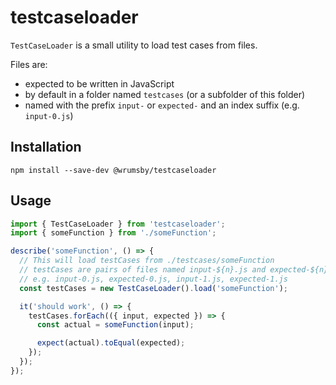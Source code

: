 # testcaseloader

`TestCaseLoader` is a small utility to load test cases from files.

Files are:

- expected to be written in JavaScript
- by default in a folder named `testcases` (or a subfolder of this folder)
- named with the prefix `input-` or `expected-` and an index suffix (e.g. `input-0.js`)

## Installation

```
npm install --save-dev @wrumsby/testcaseloader
```

## Usage

```ts
import { TestCaseLoader } from 'testcaseloader';
import { someFunction } from './someFunction';

describe('someFunction', () => {
  // This will load testCases from ./testcases/someFunction
  // testCases are pairs of files named input-${n}.js and expected-${n}.js
  // e.g. input-0.js, expected-0.js, input-1.js, expected-1.js
  const testCases = new TestCaseLoader().load('someFunction');

  it('should work', () => {
    testCases.forEach(({ input, expected }) => {
      const actual = someFunction(input);

      expect(actual).toEqual(expected);
    });
  });
});
```
